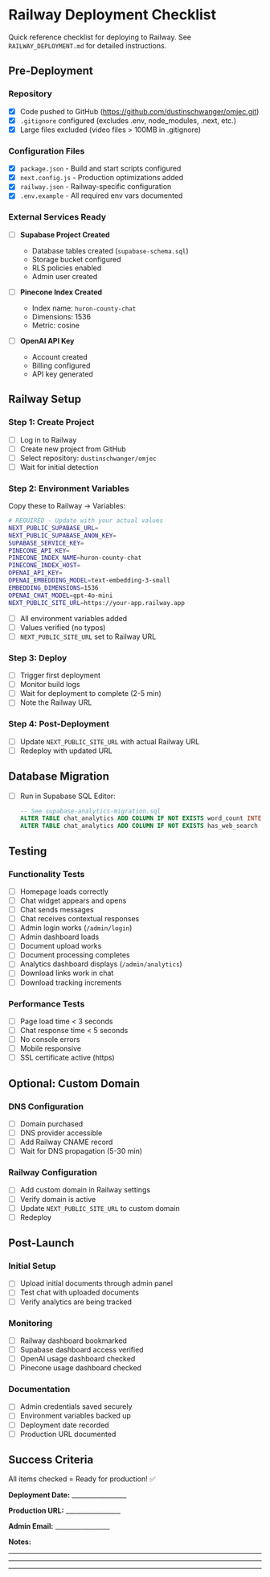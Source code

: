 # Railway Deployment Checklist

Quick reference checklist for deploying to Railway. See `RAILWAY_DEPLOYMENT.md` for detailed instructions.

## Pre-Deployment

### Repository
- [x] Code pushed to GitHub (https://github.com/dustinschwanger/omjec.git)
- [x] `.gitignore` configured (excludes .env, node_modules, .next, etc.)
- [x] Large files excluded (video files > 100MB in .gitignore)

### Configuration Files
- [x] `package.json` - Build and start scripts configured
- [x] `next.config.js` - Production optimizations added
- [x] `railway.json` - Railway-specific configuration
- [x] `.env.example` - All required env vars documented

### External Services Ready
- [ ] **Supabase Project Created**
  - Database tables created (`supabase-schema.sql`)
  - Storage bucket configured
  - RLS policies enabled
  - Admin user created

- [ ] **Pinecone Index Created**
  - Index name: `huron-county-chat`
  - Dimensions: 1536
  - Metric: cosine

- [ ] **OpenAI API Key**
  - Account created
  - Billing configured
  - API key generated

## Railway Setup

### Step 1: Create Project
- [ ] Log in to Railway
- [ ] Create new project from GitHub
- [ ] Select repository: `dustinschwanger/omjec`
- [ ] Wait for initial detection

### Step 2: Environment Variables

Copy these to Railway → Variables:

```bash
# REQUIRED - Update with your actual values
NEXT_PUBLIC_SUPABASE_URL=
NEXT_PUBLIC_SUPABASE_ANON_KEY=
SUPABASE_SERVICE_KEY=
PINECONE_API_KEY=
PINECONE_INDEX_NAME=huron-county-chat
PINECONE_INDEX_HOST=
OPENAI_API_KEY=
OPENAI_EMBEDDING_MODEL=text-embedding-3-small
EMBEDDING_DIMENSIONS=1536
OPENAI_CHAT_MODEL=gpt-4o-mini
NEXT_PUBLIC_SITE_URL=https://your-app.railway.app
```

- [ ] All environment variables added
- [ ] Values verified (no typos)
- [ ] `NEXT_PUBLIC_SITE_URL` set to Railway URL

### Step 3: Deploy
- [ ] Trigger first deployment
- [ ] Monitor build logs
- [ ] Wait for deployment to complete (2-5 min)
- [ ] Note the Railway URL

### Step 4: Post-Deployment
- [ ] Update `NEXT_PUBLIC_SITE_URL` with actual Railway URL
- [ ] Redeploy with updated URL

## Database Migration

- [ ] Run in Supabase SQL Editor:
  ```sql
  -- See supabase-analytics-migration.sql
  ALTER TABLE chat_analytics ADD COLUMN IF NOT EXISTS word_count INTEGER;
  ALTER TABLE chat_analytics ADD COLUMN IF NOT EXISTS has_web_search BOOLEAN DEFAULT FALSE;
  ```

## Testing

### Functionality Tests
- [ ] Homepage loads correctly
- [ ] Chat widget appears and opens
- [ ] Chat sends messages
- [ ] Chat receives contextual responses
- [ ] Admin login works (`/admin/login`)
- [ ] Admin dashboard loads
- [ ] Document upload works
- [ ] Document processing completes
- [ ] Analytics dashboard displays (`/admin/analytics`)
- [ ] Download links work in chat
- [ ] Download tracking increments

### Performance Tests
- [ ] Page load time < 3 seconds
- [ ] Chat response time < 5 seconds
- [ ] No console errors
- [ ] Mobile responsive
- [ ] SSL certificate active (https)

## Optional: Custom Domain

### DNS Configuration
- [ ] Domain purchased
- [ ] DNS provider accessible
- [ ] Add Railway CNAME record
- [ ] Wait for DNS propagation (5-30 min)

### Railway Configuration
- [ ] Add custom domain in Railway settings
- [ ] Verify domain is active
- [ ] Update `NEXT_PUBLIC_SITE_URL` to custom domain
- [ ] Redeploy

## Post-Launch

### Initial Setup
- [ ] Upload initial documents through admin panel
- [ ] Test chat with uploaded documents
- [ ] Verify analytics are being tracked

### Monitoring
- [ ] Railway dashboard bookmarked
- [ ] Supabase dashboard access verified
- [ ] OpenAI usage dashboard checked
- [ ] Pinecone usage dashboard checked

### Documentation
- [ ] Admin credentials saved securely
- [ ] Environment variables backed up
- [ ] Deployment date recorded
- [ ] Production URL documented

## Success Criteria

All items checked = Ready for production! ✅

**Deployment Date:** _________________

**Production URL:** _________________

**Admin Email:** _________________

**Notes:**
___________________________________________
___________________________________________
___________________________________________
